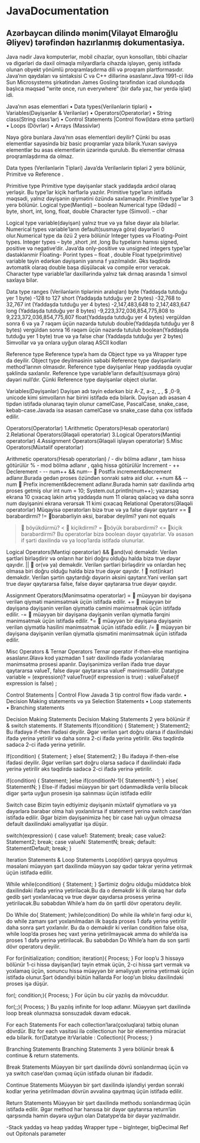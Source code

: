 # JavaDocumentation
Azərbaycan dilində mənim(Vilayət Elmaroğlu Əliyev) tərəfindən hazırlanmış dokumentasiya.
----------------------------------------------------------------------------------------
Java nədir
Java komputerlər, mobil cihazlar, oyun konsolları, tibbi cihazlar və digərləri də daxil olmaqla milyardlarla cihazda işləyən, geniş istifadə olunan obyekt yönümlü proqramlaşdırma dili və proqram plartformasıdır. Java’nın qaydaları və sintaksisi C və C++ dillərinə əsaslanır.Java 1991-ci ildə Sun Microsystems şirkətindən James Gosling tərəfindən icad olunduqda başlıca məqsəd “write once, run everywhere” (bir dəfə yaz, hər yerdə işlət) idi.

Java’nın əsas elementləri
•	Data types(Verilənlərin tipləri)
•	Variables(Dəyişənlər & Verilənlər)
•	Operators(Operatorlar)
•	String class(String class’lar)
•	Control Statements |Control  flow(Idarə etmə şərtləri)
•	Loops (Dövrlər)
•	Arrays (Massivlər)

Nəyə görə bunlara Java’nın əsas elementləri deyilir? Çünki bu əsas elementlər sayəsində biz basic proqramlar yaza bilərik.Yuxarı səviyyə elementlər bu əsas elementlərin üzərində qurulub. Bu elementlər olmasa proqramlaşdırma da olmaz.


















Data types (Verilənlərin Tipləri)
Java’da Verilənlərin tipləri 2 yerə bölünür, Primitve və Reference . 

Primitive type
Primitive type dəyişənlər stack yaddaşda ardıcıl olaraq yerləşir. Bu type’lar kiçik hərflərlə yazılır.
Primitive type’ların istifadə məqsədi, yalnız dəyişənin qiymətini özündə saxlamaqdır.
Primitive type’lar 3 yerə bölünür. 
Logical type(Məntiqi) – boolean 
Numerical type (Ədədi) – byte, short, int, long, float, double 
Character type (Simvol). – char

Logical type variable(dəyişən) yalnız true və ya false dəyər ala bilərlər.
Numerical types variable’ların default(susmaya görə) dəyərləri 0 olur.Numerical type da özü 2 yerə bölünür Integer types və Floating-Point types.
Integer types – byte ,short ,int ,long 
Bu typeların hamısı signed, positive və negative’dir. Java’da only-positive və unsigned integers type’lar dəstəklənmir
Floating- Porint types – float , double
Float type(primitive) variable təyin edərkən dəyişənin yanına f yazılmalıdır. Əks təqdirdə avtomatik olaraq double başa düşüləcək və compile error verəcək.
Character type variable’lar daxillərində yalnız tək dırnaq arasında 1 simvol saxlaya bilər.


Data type ranges (Verilənlərin tiplərinin aralıqları)
byte (Yaddaşda tutduğu yer 1 byte)   	 -128 to  127
short (Yaddaşda tutduğu yer 2 bytes)   	 -32,768 to  32,767
int (Yaddaşda tutduğu yer 4 bytes)   	 -2,147,483,648  to  2,147,483,647
long (Yaddaşda tutduğu yer 8 bytes)  	 -9,223,372,036,854,775,808 to  9,223,372,036,854,775,807
float(Yaddaşda tutduğu yer 4 bytes) 	  vergüldən sonra 6 və ya 7 rəqəm üçün nəzərdə tutulub
double(Yaddaşda tutduğu yer 8 bytes)     vergüldən sonra 16 rəqəm üçün nəzərdə tutulub
boolean(Yaddaşda tutduğu yer 1 byte) 	   true və ya false
char (Yaddaşda tutduğu yer 2 bytes)	   Simvollar və ya onlara uyğun olaraq ASCII kodları  


Reference type
Reference type’a həm də Object type və ya Wrapper type da deyilir. Object type deyilməsinin səbəbi Reference type dəyişənlərin method’larının olmasıdır.
Reference type dəyişənlər Heap yaddaşda oyuqlar şəklində saxlanılır.
Reference type variable’ların default(susmaya görə) dəyəri null’dır. Çünki Reference type dəyişənlər object olurlar.



Variables(Dəyişənlər)
Dəyişən adı təyin edərkən biz A-Z, a-z, _ , $ ,0-9, unicode kimi simvolların hər birini istifadə edə bilərik.
Dəyişən adı əsasən 4 tipdən istifadə olunaraq təyin olunur camelCase, PascalCase, snake_case, kebab-case.Javada isə əsasən camelCase və snake_case daha çox istifadə edilir.

Operators(Operatorlar)
1.Arithmetic Operators(Hesab operatorları)
2.Relational Operators(Əlaqəli operatorlar)
3.Logical Operators(Məntiqi operatorlar)
4.Assignment Operators(Əlaqəli işləyən operatorlar)
5.Misc Operators(Müxtəlif operatorlar)

Arithmetic operators(Hesab operatorları)
/ - div bölmə adlanır , tam hissə götürülür 
% - mod bölmə adlanır , qalıq hissə götürülür
Increment -   ++ 
Declerement -  --
num++ && num--  Postfix increment&decrement adlanır.Burada gedən proses özündən sonraki sətrə aid olur.
++num && --num  Prefix increment&decrement adlanır.Burada həmin sətr daxilində artıq proses getmiş olur
int num = 10;
System.out.println(num++); yazarsaq ekrana 10 çıxacaq lakin artıq yaddaşda num 11 olaraq qalacaq və daha sonra num dəyişənini ekrana verərsək 11 kimi çıxacaq 
Relational Operators(Əlaqəli operatorlar)
Müqayisə operatorları bizə true və ya false dəyər qaytarır
==  bərabərdirmi?
!= bərabərliyin əksi, bərabər deyilmi? yəni not equals
>  böyükdürmü?
<  kiçikdirmi?
>= böyük bərabərdirmi?
<= kiçik bərabərdirmi?
Bu operatorlar bizə boolean dəyər qayatırlar. Və əsasən if şərti daxilində və ya loop’larda istifadə olunurlar.

Logical Operators(Məntiqi operatorlar)
&& and(və) deməkdir. Verilən şərtləri birləşdirir və onların hər biri doğru olduğu halda bizə true dəyər qayıdır.
||  or(və ya) deməkdir. Verilən şərtləri birləşdirir və onlardan heç olmasa biri doğru olduğu halda bizə true dəyər qayıdır.
!  not(inkar) deməkdir. Verilən şərtin qaytardığı dəyərin əksini qaytarır.Yəni verilən şərt true dəyər qaytararsa false, false dəyər qaytararsa true dəyər qayıdır.

Assignment Operators(Mənimsətmə operatorlar)
=  müəyyən bir dəyişənə verilən qiyməti mənimsətmək üçün istifadə edilir.
+=  müəyyən bir dəyişənə dəyişənin verilən qiymətlə cəmini mənimsətmək üçün istifadə edilir.
-=  müəyyən bir dəyişənə dəyişənin verilən qiymətlə fərqini mənimsətmək üçün istifadə edilir.
*=  müəyyən bir dəyişənə dəyişənin verilən qiymətlə hasilini mənimsətmək üçün istifadə edilir.
/=  müəyyən bir dəyişənə dəyişənin verilən qiymətlə qismətini mənimsətmək üçün istifadə edilir.

Misc Operators & Ternar Operators
Ternar operator if-then-else məntiqinə əsaslanır.Əlavə kod yazmadan 1 sətr daxilində ifadə yoxlanılaraq mənimsətmə prosesi aparılır. Dəyişənimizə verilən ifadə true dəyər qaytararsa valueT, false dəyər qaytararsa valueF mənimsədilir.
Datatype variable = (expression)? valueTrue(if expression is true)  : valueFalse(if expression is false) ;



Control Statements | Control Flow
Javada 3 tip control flow ifadə vardır. 
•	Decision Making statements və ya Selection Statements
•	Loop statements 
•	Branching statements 

Decision Making Statements 
Decision Making Statements 2 yerə bölünür if & switch statements.
If Statements
If(condition) {
	Statement;
}
Statement2;
Bu ifadəyə if-then ifadəsi deyilir. Əgər verilən şərt doğru olarsa if daxilindəki ifadə yerinə yetirilir və daha sonra 2-ci ifadə yerinə yetirilir. Əks təqdirdə sadəcə 2-ci ifadə yerinə yetirilir.

If(condition) {
	Statement;
} else{
	Statement2;
}
Bu ifadəyə if-then-else ifadəsi deyilir. Əgər verilən şərt doğru olarsa sadəcə if daxilindəki ifadə yerinə yetirilir əks təqdirdə sadəcə 2-ci ifadə yerinə yetirilir.

if(condition) {
	Statement;
}else if(conditionN-1){
	StatementN-1;
} else{
	StatementN;
}
Else-if ifadəsi müəyyən bir şərt ödənmədikdə verilə biləcək digər şərtə uyğun prosesin işə salınması üçün istifadə edilir

Switch case
Bizim təyin edtiyimiz dəyişənin müxtəlif qiymətlərə və ya dəyərlərə bərabər olma halı yoxlanılırsa if statement yerinə switch case’dən istifadə edilir. Əgər bizim dəyişənimizə heç bir case halı uyğun olmazsa default daxilindəki əməliyyatlar işə düşür.

switch(expression) {
case value1:
	Statement;
break;
case value2:
	Statement2;
break;
case valueN:
	StatementN;
break;
default:
	StatementDefault;
	break;
}














Iteration Statements & Loop Statements
Loop(dövr) qarşıya qoyulmuş məsələni müəyyən şərt daxilində müəyyən say qədər təkrar yerinə yetirmək üçün istifadə edilir.

While
while(condition) {
	Statement;
}
Şərtimiz doğru olduğu müddətcə blok daxilindəki ifadə yerinə yetiriləcək.Bu da o deməkdir ki ilk olaraq hər dəfə gedib şərt yoxlanılacaq və true dəyər qayıdarsa prosess yerinə yetiriləcək.Bu səbəbdən While’a həm də ön şərtli dövr operatoru deyilir.

Do While
do{
	Statement;
}while(condition)
Do while ilə while’ın fərqi odur ki, do while zamanı şərt yoxlanılmadan ilk başda proses 1 dəfə yerinə yetirilir daha sonra şərt yoxlanılır. Bu da o deməkdir ki verilən condition false olsa, while loop’da proses heç vaxt yerinə yetirilməyəcək amma do while’da isə proses 1 dəfə yerinə yetiriləcək.  Bu səbəbdən Do While’a həm də son şərtli dövr operatoru deyilir.

For
for(initialization; condition; iteration){
	Process;
}
For loop’u 3 hissəyə bölünür 1-ci hissə dəyişən(lər) təyin etmək üçün,  2-ci hissə şərt vermək və yoxlamaq üçün, sonuncu hissə müəyyən bir əməliyyatı yerinə yetirmək üçün istifadə olunur.Şərt ödəndiyi bütün hallarda For loop’un bloku daxilindəki proses işə düşür.

for(; condition;){
	Process;
} 
For üçün bu cür yazılış da mövcuddur.


for(;;){
	Process;
}
Bu yazılış infinite for loop adlanır. Müəyyən şərt daxilində loop break olunmazsa sonsuzadək davam edəcək.

For each Statements
For each collection’lara(çoxluqlara) tətbiq olunan dövrdür. Biz for each vasitəsi ilə collectionun hər bir elementinə müraciət edə bilərik.
for(Datatype itrVariable : Collection){
	Process;
} 

Branching Statements 
Branching Statements 3 yerə bölünür break & continue & return statements.

Break Statements
Müəyyən bir şərt daxilində dövrü sonlandırmaq üçün və ya switch case’dən çıxmaq üçün istifadə olunan bir ifadədir.

Continue Statements
Müəyyən bir şərt daxilində işləndiyi yerdən sonraki kodlar yerinə yetirilmədən dövrün əvvəlinə qayıtmaq üçün istifadə edilir.

Return Statements
Müəyyən bir şərt daxilində methodu sonlandırmaq üçün istifadə edilir. Əgər method hər hansısa bir dəyər qaytarırsa return’ün qarşısında həmin dəyərə uyğun olan Datatype’da bir dəyər yazılmalıdır.















-Stack yaddaş və heap yaddaş
Wrapper type – bigInteger, bigDecimal
Ref out
Opitonals parameter
